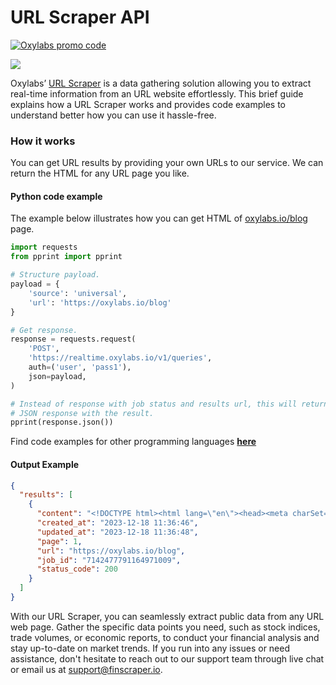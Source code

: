 # URL Scraper API

[![Oxylabs promo code](https://user-images.githubusercontent.com/129506779/250792357-8289e25e-9c36-4dc0-a5e2-2706db797bb5.png)](https://oxylabs.go2cloud.org/aff_c?offer_id=7&aff_id=877&url_id=112)

[![](https://dcbadge.vercel.app/api/server/eWsVUJrnG5)](https://discord.gg/GbxmdGhZjq)

Oxylabs’ [URL Scraper](https://oxylabs.io/products/scraper-api/web/url-scraper?utm_source=github&utm_medium=repositories&utm_campaign=product) is a data gathering solution allowing you to extract real-time information from an URL website effortlessly. This brief guide explains how a URL Scraper works and provides code examples to understand better how you can use it hassle-free.

### How it works

You can get URL results by providing your own URLs to our service. We can return the HTML for any URL page you like.

#### Python code example

The example below illustrates how you can get HTML of [oxylabs.io/blog](https://oxylabs.io/blog) page.

```python
import requests
from pprint import pprint

# Structure payload.
payload = {
    'source': 'universal',
    'url': 'https://oxylabs.io/blog'
}

# Get response.
response = requests.request(
    'POST',
    'https://realtime.oxylabs.io/v1/queries',
    auth=('user', 'pass1'),
    json=payload,
)

# Instead of response with job status and results url, this will return the
# JSON response with the result.
pprint(response.json())
```
Find code examples for other programming languages [**here**](https://github.com/oxylabs/url-scraper/tree/main/code%20examples)

#### Output Example
```json
{
  "results": [
    {
      "content": "<!DOCTYPE html><html lang=\"en\"><head><meta charSet=\"utf-8\" /><meta name=\"viewport\" content=\"width=de ... </html>",
      "created_at": "2023-12-18 11:36:46",
      "updated_at": "2023-12-18 11:36:48",
      "page": 1,
      "url": "https://oxylabs.io/blog",
      "job_id": "7142477791164971009",
      "status_code": 200
    }
  ]
}
```
With our URL Scraper, you can seamlessly extract public data from any URL web page. Gather the specific data points you need, such as stock indices, trade volumes, or economic reports, to conduct your financial analysis and stay up-to-date on market trends. If you run into any issues or need assistance, don't hesitate to reach out to our support team through live chat or email us at support@finscraper.io.
